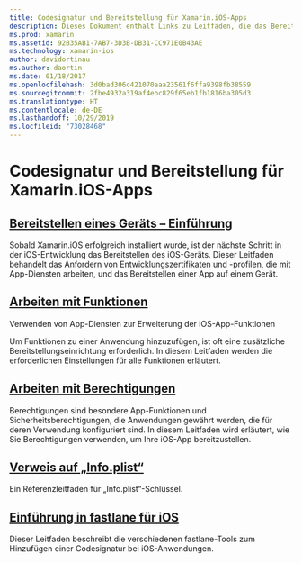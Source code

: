 ```yaml
---
title: Codesignatur und Bereitstellung für Xamarin.iOS-Apps
description: Dieses Dokument enthält Links zu Leitfäden, die das Bereitstellen von Geräten, das Arbeiten mit Funktionen, Berechtigungen, der Datei „Info.plist“ und fastlane beschreiben.
ms.prod: xamarin
ms.assetid: 92B35AB1-7AB7-3D3B-DB31-CC971E0B43AE
ms.technology: xamarin-ios
author: davidortinau
ms.author: daortin
ms.date: 01/18/2017
ms.openlocfilehash: 3d0bad306c421070aaa23561f6ffa9398fb38559
ms.sourcegitcommit: 2fbe4932a319af4ebc829f65eb1fb1816ba305d3
ms.translationtype: HT
ms.contentlocale: de-DE
ms.lasthandoff: 10/29/2019
ms.locfileid: "73028468"
---
```

# <a name="code-signing-and-provisioning-for-xamarinios-apps"></a>Codesignatur und Bereitstellung für Xamarin.iOS-Apps

## <a name="device-provisioning--introductioniosget-startedinstallationdevice-provisioningindexmd"></a>[Bereitstellen eines Geräts – Einführung](~/ios/get-started/installation/device-provisioning/index.md)

Sobald Xamarin.iOS erfolgreich installiert wurde, ist der nächste Schritt in der iOS-Entwicklung das Bereitstellen des iOS-Geräts. Dieser Leitfaden behandelt das Anfordern von Entwicklungszertifikaten und -profilen, die mit App-Diensten arbeiten, und das Bereitstellen einer App auf einem Gerät.

## <a name="working-with-capabilitiescapabilitiesindexmd"></a>[Arbeiten mit Funktionen](capabilities/index.md)

Verwenden von App-Diensten zur Erweiterung der iOS-App-Funktionen

Um Funktionen zu einer Anwendung hinzuzufügen, ist oft eine zusätzliche Bereitstellungseinrichtung erforderlich. In diesem Leitfaden werden die erforderlichen Einstellungen für alle Funktionen erläutert.

## <a name="working-with-entitlementsentitlementsmd"></a>[Arbeiten mit Berechtigungen](entitlements.md)

Berechtigungen sind besondere App-Funktionen und Sicherheitsberechtigungen, die Anwendungen gewährt werden, die für deren Verwendung konfiguriert sind. In diesem Leitfaden wird erläutert, wie Sie Berechtigungen verwenden, um Ihre iOS-App bereitzustellen.

## <a name="infoplist-referenceinfoplist-referencemd"></a>[Verweis auf „Info.plist“](infoplist-reference.md)

Ein Referenzleitfaden für „Info.plist“-Schlüssel.

## <a name="introduction-to-fastlane-for-iosiosdeploy-testprovisioningfastlaneindexmd"></a>[Einführung in fastlane für iOS](~/ios/deploy-test/provisioning/fastlane/index.md)

Dieser Leitfaden beschreibt die verschiedenen fastlane-Tools zum Hinzufügen einer Codesignatur bei iOS-Anwendungen.
